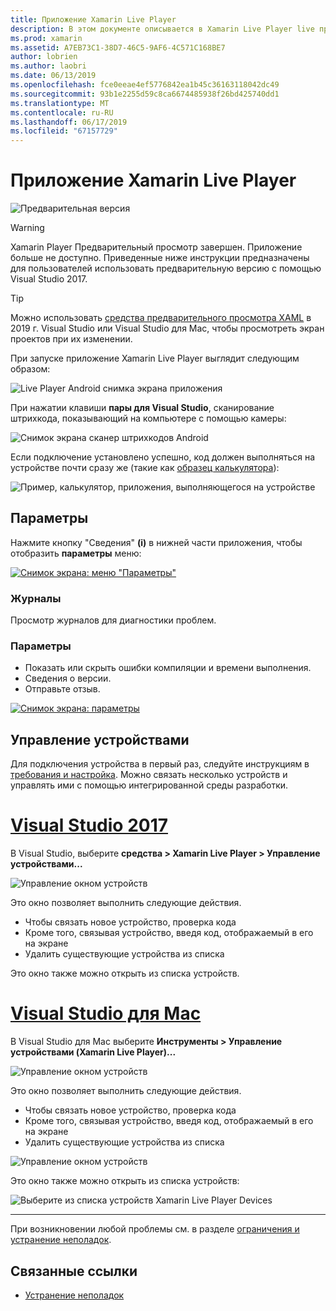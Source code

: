 ```yaml
---
title: Приложение Xamarin Live Player
description: В этом документе описывается в Xamarin Live Player live приложение, которое может использоваться для предварительного просмотра изменений кода на устройстве. В нем описывается настройка, примеры, журналы, параметры, управление устройствами и многое другое.
ms.prod: xamarin
ms.assetid: A7EB73C1-38D7-46C5-9AF6-4C571C168BE7
author: lobrien
ms.author: laobri
ms.date: 06/13/2019
ms.openlocfilehash: fce0eeae4ef5776842ea1b45c36163118042dc49
ms.sourcegitcommit: 93b1e2255d59c8ca6674485938f26bd425740dd1
ms.translationtype: MT
ms.contentlocale: ru-RU
ms.lasthandoff: 06/17/2019
ms.locfileid: "67157729"
---
```

# <a name="xamarin-live-player-app"></a>Приложение Xamarin Live Player

![Предварительная версия](~/media/shared/preview.png)

> [!WARNING]
> Xamarin Player Предварительный просмотр завершен. Приложение больше не доступно. Приведенные ниже инструкции предназначены для пользователей использовать предварительную версию с помощью Visual Studio 2017.

> [!TIP]
> Можно использовать [средства предварительного просмотра XAML](~/xamarin-forms/xaml/xaml-previewer/index.md) в 2019 г. Visual Studio или Visual Studio для Mac, чтобы просмотреть экран проектов при их изменении.

При запуске приложение Xamarin Live Player выглядит следующим образом:

![Live Player Android снимка экрана приложения](player-images/app-android-sml.png)

При нажатии клавиши **пары для Visual Studio**, сканирование штрихкода, показывающий на компьютере с помощью камеры:

![Снимок экрана сканер штрихкодов Android](player-images/scan-android-sml.png)

Если подключение установлено успешно, код должен выполняться на устройстве почти сразу же (такие как [образец калькулятора](https://developer.xamarin.com/samples/mobile/LivePlayer/BasicCalculator)):

![Пример, калькулятор, приложения, выполняющегося на устройстве](player-images/basic-calculator-sml.png)

## <a name="options"></a>Параметры

Нажмите кнопку "Сведения" **(i)** в нижней части приложения, чтобы отобразить **параметры** меню:

[![Снимок экрана: меню "Параметры"](player-images/options-sml.png)](player-images/options.png#lightbox)

### <a name="logs"></a>Журналы

Просмотр журналов для диагностики проблем.

### <a name="settings"></a>Параметры

- Показать или скрыть ошибки компиляции и времени выполнения.
- Сведения о версии.
- Отправьте отзыв.

[![Снимок экрана: параметры](player-images/settings-sml.png)](player-images/settings.png#lightbox)

## <a name="managing-devices"></a>Управление устройствами

Для подключения устройства в первый раз, следуйте инструкциям в [требования и настройка](~/tools/live-player/install.md). Можно связать несколько устройств и управлять ими с помощью интегрированной среды разработки.

# <a name="visual-studio-2017tabwindows"></a>[Visual Studio 2017](#tab/windows)

В Visual Studio, выберите **средства > Xamarin Live Player > Управление устройствами...**

![Управление окном устройств](player-images/manage-tools-menu-vs.png)

Это окно позволяет выполнить следующие действия.

- Чтобы связать новое устройство, проверка кода
- Кроме того, связывая устройство, введя код, отображаемый в его на экране
- Удалить существующие устройства из списка

Это окно также можно открыть из списка устройств.

# <a name="visual-studio-for-mactabmacos"></a>[Visual Studio для Mac](#tab/macos)

В Visual Studio для Mac выберите **Инструменты > Управление устройствами (Xamarin Live Player)...**

![Управление окном устройств](player-images/manage-tools-menu.png)

Это окно позволяет выполнить следующие действия.

- Чтобы связать новое устройство, проверка кода
- Кроме того, связывая устройство, введя код, отображаемый в его на экране
- Удалить существующие устройства из списка

![Управление окном устройств](player-images/manage.png)

Это окно также можно открыть из списка устройств:

![Выберите из списка устройств Xamarin Live Player Devices](player-images/manage-device-menu.png)

-----

При возникновении любой проблемы см. в разделе [ограничения и устранение неполадок](~/tools/live-player/troubleshooting.md).

## <a name="related-links"></a>Связанные ссылки

- [Устранение неполадок](~/tools/live-player/troubleshooting.md)

